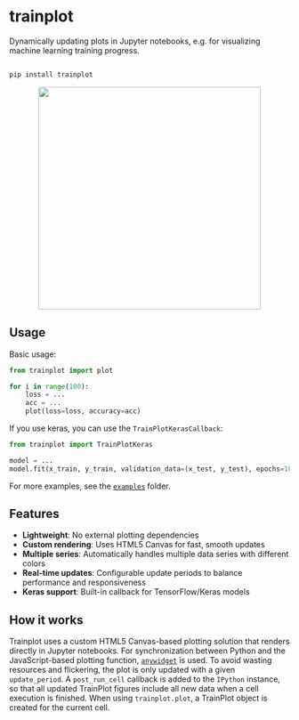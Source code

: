 # trainplot

Dynamically updating plots in Jupyter notebooks, e.g. for visualizing machine learning training progress.

```bash

pip install trainplot
```

<p align="center"><img src="https://github.com/user-attachments/assets/03bd661c-37d7-41a4-ba91-891f57ebfcf8" width="400" center></p>



## Usage

Basic usage:

```python
from trainplot import plot

for i in range(100):
    loss = ...
    acc = ...
    plot(loss=loss, accuracy=acc)
```

If you use keras, you can use the `TrainPlotKerasCallback`:

```python
from trainplot import TrainPlotKeras

model = ...
model.fit(x_train, y_train, validation_data=(x_test, y_test), epochs=10, callbacks=[TrainPlotKerasCallback()])
```

For more examples, see the [`examples`](examples/) folder.


## Features

* **Lightweight**: No external plotting dependencies
* **Custom rendering**: Uses HTML5 Canvas for fast, smooth updates
* **Multiple series**: Automatically handles multiple data series with different colors
* **Real-time updates**: Configurable update periods to balance performance and responsiveness
* **Keras support**: Built-in callback for TensorFlow/Keras models


## How it works

Trainplot uses a custom HTML5 Canvas-based plotting solution that renders directly in Jupyter notebooks. For synchronization between Python and the JavaScript-based plotting function, [`anywidget`](https://github.com/manzt/anywidget) is used. To avoid wasting resources and flickering, the plot is only updated with a given `update_period`. A `post_run_cell` callback is added to the `IPython` instance, so that all updated TrainPlot figures include all new data when a cell execution is finished. When using `trainplot.plot`, a TrainPlot object is created for the current cell.
